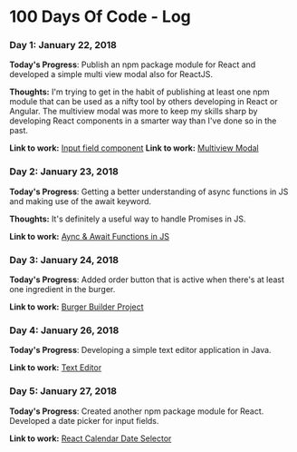# 100 Days Of Code - Log

### Day 1: January 22, 2018

**Today's Progress**: Publish an npm package module for React and developed a simple multi view modal also for ReactJS.

**Thoughts:** I'm trying to get in the habit of publishing at least one npm module that can be used as a nifty tool by others developing in React or Angular. The multiview modal was more to keep my skills sharp by developing React components in a smarter way than I've done so in the past.

**Link to work:** [Input field component](https://www.npmjs.com/package/react-input-field-with-label)
**Link to work:** [Multiview Modal](https://github.com/LukeMwila/modal-in-overlay-with-various-screen-views)

### Day 2: January 23, 2018

**Today's Progress**: Getting a better understanding of async functions in JS and making use of the await keyword.

**Thoughts:** It's definitely a useful way to handle Promises in JS.

**Link to work:** [Aync & Await Functions in JS](https://github.com/LukeMwila/async-await-functions)

### Day 3: January 24, 2018

**Today's Progress**: Added order button that is active when there\'s at least one ingredient in the burger.

**Link to work:** [Burger Builder Project](https://github.com/LukeMwila/Burger-Builder)

### Day 4: January 26, 2018

**Today's Progress**: Developing a simple text editor application in Java.

**Link to work:** [Text Editor](https://github.com/LukeMwila/TextEditor)

### Day 5: January 27, 2018

**Today's Progress**: Created another npm package module for React. Developed a date picker for input fields.
 
**Link to work:** [React Calendar Date Selector](https://github.com/LukeMwila/react-date-selector)
